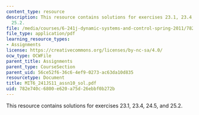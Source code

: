 ```yaml
---
content_type: resource
description: This resource contains solutions for exercises 23.1, 23.4, 24.5, and
  25.2.
file: /media/courses/6-241j-dynamic-systems-and-control-spring-2011/782e740c6800e620a75d26ebbf0b272b_MIT6_241JS11_assn10_sol.pdf
file_type: application/pdf
learning_resource_types:
- Assignments
license: https://creativecommons.org/licenses/by-nc-sa/4.0/
ocw_type: OCWFile
parent_title: Assignments
parent_type: CourseSection
parent_uid: 56ce52f6-36c6-4ef9-0273-ac63da10d835
resourcetype: Document
title: MIT6_241JS11_assn10_sol.pdf
uid: 782e740c-6800-e620-a75d-26ebbf0b272b
---
```

This resource contains solutions for exercises 23.1, 23.4, 24.5, and 25.2.